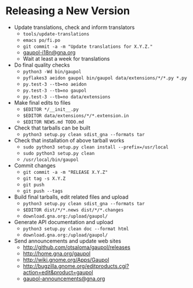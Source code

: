 Releasing a New Version
=======================

 * Update translations, check and inform translators
   - `tools/update-translations`
   - `emacs po/fi.po`
   - `git commit -a -m "Update translations for X.Y.Z."`
   - gaupol-i18n@gna.org
   - Wait at least a week for translations
 * Do final quality checks
   - `python3 -Wd bin/gaupol`
   - `pyflakes3 aeidon gaupol bin/gaupol data/extensions/*/*.py *.py`
   - `py.test-3 --tb=no aeidon`
   - `py.test-3 --tb=no gaupol`
   - `py.test-3 --tb=no data/extensions`
 * Make final edits to files
   - `$EDITOR */__init__.py`
   - `$EDITOR data/extensions/*/*.extension.in`
   - `$EDITOR NEWS.md TODO.md`
 * Check that tarballs can be built
   - `python3 setup.py clean sdist_gna --formats tar`
 * Check that installation of above tarball works
   - `sudo python3 setup.py clean install --prefix=/usr/local`
   - `sudo python3 setup.py clean`
   - `/usr/local/bin/gaupol`
 * Commit changes
   - `git commit -a -m "RELEASE X.Y.Z"`
   - `git tag -s X.Y.Z`
   - `git push`
   - `git push --tags`
 * Build final tarballs, edit related files and upload
   - `python3 setup.py clean sdist_gna --formats tar`
   - `$EDITOR dist/*/*.news dist/*/*.changes`
   - `download.gna.org:/upload/gaupol/`
 * Generate API documentation and upload
   - `python3 setup.py clean doc --format html`
   - `download.gna.org:/upload/gaupol/`
 * Send announcements and update web sites
   - http://github.com/otsaloma/gaupol/releases
   - http://home.gna.org/gaupol
   - http://wiki.gnome.org/Apps/Gaupol
   - http://bugzilla.gnome.org/editproducts.cgi?action=edit&product=gaupol
   - gaupol-announcements@gna.org
